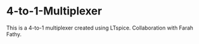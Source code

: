 # 4-to-1-Multiplexer
This is a 4-to-1 multiplexer created using LTspice. Collaboration with Farah Fathy.
